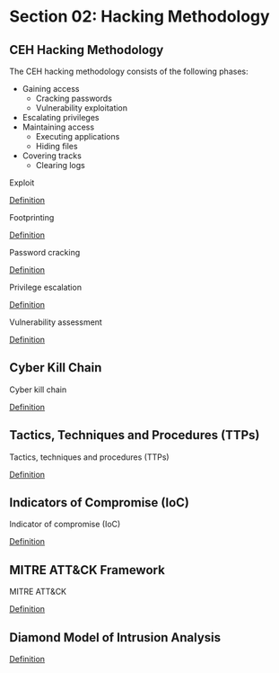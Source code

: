 # Section 02: Hacking Methodology

## CEH Hacking Methodology
The CEH hacking methodology consists of the following phases:
- Gaining access
  - Cracking passwords
  - Vulnerability exploitation
- Escalating privileges
- Maintaining access
  - Executing applications
  - Hiding files
- Covering tracks
  - Clearing logs

Exploit

[Definition](../../definitions/definitions_E.md#expliot)

Footprinting

[Definition](../../definitions/definitions_F.md#footprinting)

Password cracking

[Definition](../../definitions/definitions_P.md#password-cracking)

Privilege escalation

[Definition](../../definitions/definitions_P.md#privilege-escalation)

Vulnerability assessment

[Definition](../../definitions/definitions_V.md#vulnerability-assesment)

## Cyber Kill Chain
Cyber kill chain

[Definition](../../definitions/definitions_C.md#cyber-kill-chain)

## Tactics, Techniques and Procedures (TTPs)
Tactics, techniques and procedures (TTPs)

[Definition](../../definitions/definitions_T.md#tactics-techniques-and-procedures)

## Indicators of Compromise (IoC)
Indicator of compromise (IoC)

[Definition](../../definitions/definitions_I.md#indicator-of-compromise)

## MITRE ATT&CK Framework
MITRE ATT&CK

[Definition](../../definitions/definitions_M.md#mitre-attck-framework)
 
## Diamond Model of Intrusion Analysis

[Definition](../../definitions/definitions_D.md#diamond-model-of-intrusion-analysis)
